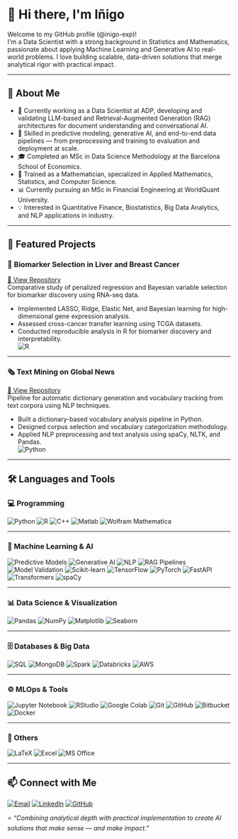 # 👋 Hi there, I'm Iñigo 

Welcome to my GitHub profile (@inigo-exp)!  
I'm a Data Scientist with a strong background in Statistics and Mathematics, passionate about applying Machine Learning and Generative AI to real-world problems. I love building scalable, data-driven solutions that merge analytical rigor with practical impact.

---

## 🚀 About Me
- 🎯 Currently working as a Data Scientist at ADP, developing and validating LLM-based and Retrieval-Augmented Generation (RAG) architectures for document understanding and conversational AI.  
- 🧠 Skilled in predictive modeling, generative AI, and end-to-end data pipelines — from preprocessing and training to evaluation and deployment at scale.  
- 🎓 Completed an MSc in Data Science Methodology at the Barcelona School of Economics.  
- 📐 Trained as a Mathematician, specialized in Applied Mathematics, Statistics, and Computer Science.  
- 📊 Currently pursuing an MSc in Financial Engineering at WorldQuant University.  
- 💡 Interested in Quantitative Finance, Biostatistics, Big Data Analytics, and NLP applications in industry.  


---

## 🌟 Featured Projects  

### 🧬 Biomarker Selection in Liver and Breast Cancer  
[🔗 View Repository](https://github.com/inigo-exp/Biomarker-Selection-in-Liver-and-Breast-Cancer)  
Comparative study of penalized regression and Bayesian variable selection for biomarker discovery using RNA-seq data.  
- Implemented LASSO, Ridge, Elastic Net, and Bayesian learning for high-dimensional gene expression analysis.  
- Assessed cross-cancer transfer learning using TCGA datasets.  
- Conducted reproducible analysis in R for biomarker discovery and interpretability.  
![R](https://img.shields.io/badge/R-276DC3?style=flat&logo=r&logoColor=white)

---

### 🗞️ Text Mining on Global News  
[🔗 View Repository](https://github.com/inigo-exp/textmining_global_news)  
Pipeline for automatic dictionary generation and vocabulary tracking from text corpora using NLP techniques.  
- Built a dictionary-based vocabulary analysis pipeline in Python.  
- Designed corpus selection and vocabulary categorization methodology.  
- Applied NLP preprocessing and text analysis using spaCy, NLTK, and Pandas.  
![Python](https://img.shields.io/badge/Python-3776AB?style=flat&logo=python&logoColor=white)

---

## 🛠️ Languages and Tools

### 💻 Programming
![Python](https://img.shields.io/badge/Python-3776AB?style=flat&logo=python&logoColor=white)
![R](https://img.shields.io/badge/R-276DC3?style=flat&logo=r&logoColor=white)
![C++](https://img.shields.io/badge/C++-00599C?style=flat&logo=c%2B%2B&logoColor=white)
![Matlab](https://img.shields.io/badge/Matlab-FF7200?style=flat)
![Wolfram Mathematica](https://img.shields.io/badge/Wolfram%20Mathematica-DD1100?style=flat)

---

### 🤖 Machine Learning & AI
![Predictive Models](https://img.shields.io/badge/Predictive%20Models-4B8BBE?style=flat)
![Generative AI](https://img.shields.io/badge/Generative%20AI-FF6F00?style=flat)
![NLP](https://img.shields.io/badge/NLP-3C9CD7?style=flat)
![RAG Pipelines](https://img.shields.io/badge/RAG%20Pipelines-009688?style=flat)
![Model Validation](https://img.shields.io/badge/Model%20Validation-6D4C41?style=flat)
![Scikit-learn](https://img.shields.io/badge/Scikit--Learn-F7931E?style=flat&logo=scikit-learn&logoColor=white)
![TensorFlow](https://img.shields.io/badge/TensorFlow-FF6F00?style=flat&logo=tensorflow&logoColor=white)
![PyTorch](https://img.shields.io/badge/PyTorch-EE4C2C?style=flat&logo=pytorch&logoColor=white)
![FastAPI](https://img.shields.io/badge/FastAPI-009688?style=flat&logo=fastapi&logoColor=white)
![Transformers](https://img.shields.io/badge/Transformers-FF9900?style=flat&logo=huggingface&logoColor=white)
![spaCy](https://img.shields.io/badge/spaCy-09A3D5?style=flat&logo=spacy&logoColor=white)

---

### 📊 Data Science & Visualization
![Pandas](https://img.shields.io/badge/Pandas-150458?style=flat&logo=pandas&logoColor=white)
![NumPy](https://img.shields.io/badge/NumPy-013243?style=flat&logo=numpy&logoColor=white)
![Matplotlib](https://img.shields.io/badge/Matplotlib-11557C?style=flat)
![Seaborn](https://img.shields.io/badge/Seaborn-4C9A2A?style=flat)

---

### 🗄️ Databases & Big Data
![SQL](https://img.shields.io/badge/SQL-336791?style=flat)
![MongoDB](https://img.shields.io/badge/MongoDB-4EA94B?style=flat&logo=mongodb&logoColor=white)
![Spark](https://img.shields.io/badge/Spark-E25A1C?style=flat&logo=apachespark&logoColor=white)
![Databricks](https://img.shields.io/badge/Databricks-FF3621?style=flat&logo=databricks&logoColor=white)
![AWS](https://img.shields.io/badge/AWS-232F3E?style=flat&logo=amazon-aws&logoColor=white)

---

### ⚙️ MLOps & Tools
![Jupyter Notebook](https://img.shields.io/badge/Jupyter-FA0F00?style=flat&logo=jupyter&logoColor=white)
![RStudio](https://img.shields.io/badge/RStudio-75AADB?style=flat&logo=rstudio&logoColor=white)
![Google Colab](https://img.shields.io/badge/Google%20Colab-F9AB00?style=flat&logo=googlecolab&logoColor=white)
![Git](https://img.shields.io/badge/Git-F05032?style=flat&logo=git&logoColor=white)
![GitHub](https://img.shields.io/badge/GitHub-181717?style=flat&logo=github&logoColor=white)
![Bitbucket](https://img.shields.io/badge/Bitbucket-0052CC?style=flat&logo=bitbucket&logoColor=white)
![Docker](https://img.shields.io/badge/Docker-2496ED?style=flat&logo=docker&logoColor=white)

---

### 🧩 Others
![LaTeX](https://img.shields.io/badge/LaTeX-008080?style=flat&logo=latex&logoColor=white)
![Excel](https://img.shields.io/badge/Microsoft%20Excel-217346?style=flat&logo=microsoft-excel&logoColor=white)
![MS Office](https://img.shields.io/badge/MS%20Office-D83B01?style=flat&logo=microsoftoffice&logoColor=white)

---
## 📫 Connect with Me

[![Email](https://img.shields.io/badge/Email-2002inigo%40gmail.com-D14836?style=for-the-badge&logo=gmail&logoColor=white)](mailto:2002inigo@gmail.com)
[![LinkedIn](https://img.shields.io/badge/LinkedIn-Iñigo%20Expósito%20Castro-0077B5?style=for-the-badge&logo=linkedin&logoColor=white)](https://www.linkedin.com/in/iñigo-exposito-castro-6208b1291)
[![GitHub](https://img.shields.io/badge/GitHub-inigo--exp-181717?style=for-the-badge&logo=github&logoColor=white)](https://github.com/inigo-exp)


⭐️ *“Combining analytical depth with practical implementation to create AI solutions that make sense — and make impact.”*
